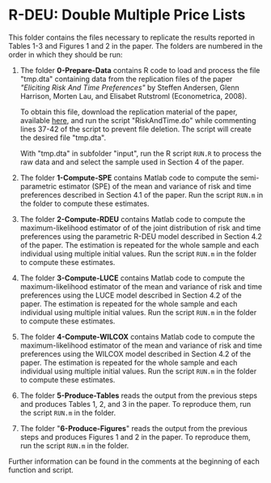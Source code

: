 # R-DEU: Double Multiple Price Lists

This folder contains the files necessary to replicate the results reported in
Tables 1-3 and Figures 1 and 2 in the paper. The folders are numbered in the
order in which they should be run:

1. The folder **0-Prepare-Data** contains R code to load and process the file
   "tmp.dta" containing data from the replication files of the paper *"Eliciting
   Risk And Time Preferences"* by Steffen Andersen, Glenn Harrison, Morten Lau,
   and Elisabet Rutstroml (Econometrica, 2008).

   To obtain this file, download the replication material of the paper,
   available
   [here](https://www.econometricsociety.org/publications/econometrica/2008/05/01/eliciting-risk-and-time-preferences),
   and run the script "RiskAndTime.do" while commenting lines 37-42 of the
   script to prevent file deletion. The script will create the desired file
   "tmp.dta".

   With "tmp.dta" in subfolder "input", run the R script `RUN.R` to process the
   raw data and and select the sample used in Section 4 of the paper.

2. The folder **1-Compute-SPE** contains Matlab code to compute the
   semi-parametric estimator (SPE) of the mean and variance of risk and time
   preferences described in Section 4.1 of the paper. Run the script `RUN.m` in
   the folder to compute these estimates.

3. The folder **2-Compute-RDEU** contains Matlab code to compute the
   maximum-likelihood estimator of of the joint distribution of risk and time
   preferences using the parametric R-DEU model described in Section 4.2 of the
   paper. The estimation is repeated for the whole sample and each individual
   using multiple initial values. Run the script `RUN.m` in the folder to
   compute these estimates.

4. The folder **3-Compute-LUCE** contains Matlab code to compute the
   maximum-likelihood estimator of the mean and variance of risk and time
   preferences using the LUCE model described in Section 4.2 of the paper. The
   estimation is repeated for the whole sample and each individual using
   multiple initial values. Run the script `RUN.m` in the folder to compute
   these estimates.

5. The folder **4-Compute-WILCOX** contains Matlab code to compute the
   maximum-likelihood estimator of the mean and variance of risk and time
   preferences using the WILCOX model described in Section 4.2 of the paper. The
   estimation is repeated for the whole sample and each individual using
   multiple initial values. Run the script `RUN.m` in the folder to compute
   these estimates.

6. The folder **5-Produce-Tables** reads the output from the previous steps
   and produces Tables 1, 2, and 3 in the paper. To reproduce them, run the
   script `RUN.m` in the folder.

7. The folder "**6-Produce-Figures**" reads the output from the previous steps
   and produces Figures 1 and 2 in the paper. To reproduce them, run the script
   `RUN.m` in the folder.

Further information can be found in the comments at the beginning of each
function and script.
